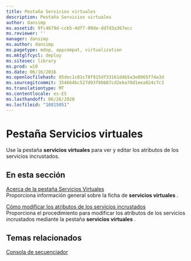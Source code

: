 ```yaml
---
title: Pestaña Servicios virtuales
description: Pestaña Servicios virtuales
author: dansimp
ms.assetid: 9fc4679d-ccb5-4df7-99de-dd7d3a367ecc
ms.reviewer: ''
manager: dansimp
ms.author: dansimp
ms.pagetype: mdop, appcompat, virtualization
ms.mktglfcycl: deploy
ms.sitesec: library
ms.prod: w10
ms.date: 06/16/2016
ms.openlocfilehash: 85dec1c01c78f915df33161d4b5a3e8965f74a3d
ms.sourcegitcommit: 354664bc527d93f80687cd2eba70d1eea024c7c3
ms.translationtype: MT
ms.contentlocale: es-ES
ms.lasthandoff: 06/26/2020
ms.locfileid: "10815051"
---
```

# Pestaña Servicios virtuales


Use la pestaña **servicios virtuales** para ver y editar los atributos de los servicios incrustados.

## En esta sección


<a href="" id="about-the-virtual-services-tab"></a>[Acerca de la pestaña Servicios Virtuales](about-the-virtual-services-tab.md)  
Proporciona información general sobre la ficha de **servicios virtuales** .

<a href="" id="how-to-modify-attributes-of-embedded-services"></a>[Cómo modificar los atributos de los servicios incrustados](how-to-modify-attributes-of-embedded-services.md)  
Proporciona el procedimiento para modificar los atributos de los servicios incrustados mediante la pestaña **servicios virtuales** .

## Temas relacionados


[Consola de secuenciador](sequencer-console.md)

 

 





